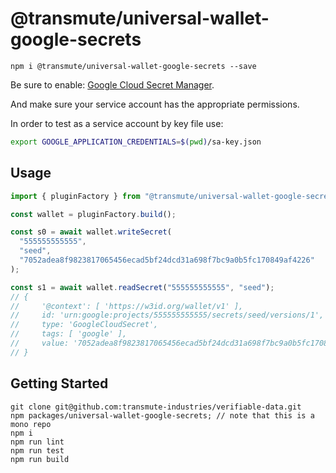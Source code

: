 # @transmute/universal-wallet-google-secrets

```
npm i @transmute/universal-wallet-google-secrets --save
```

Be sure to enable: [Google Cloud Secret Manager](https://cloud.google.com/secret-manager).

And make sure your service account has the appropriate permissions.

In order to test as a service account by key file use:

```sh
export GOOGLE_APPLICATION_CREDENTIALS=$(pwd)/sa-key.json
```

## Usage

```ts
import { pluginFactory } from "@transmute/universal-wallet-google-secrets";

const wallet = pluginFactory.build();

const s0 = await wallet.writeSecret(
  "555555555555",
  "seed",
  "7052adea8f9823817065456ecad5bf24dcd31a698f7bc9a0b5fc170849af4226"
);

const s1 = await wallet.readSecret("555555555555", "seed");
// {
//     '@context': [ 'https://w3id.org/wallet/v1' ],
//     id: 'urn:google:projects/555555555555/secrets/seed/versions/1',
//     type: 'GoogleCloudSecret',
//     tags: [ 'google' ],
//     value: '7052adea8f9823817065456ecad5bf24dcd31a698f7bc9a0b5fc170849af4226'
// }
```

## Getting Started

```
git clone git@github.com:transmute-industries/verifiable-data.git
npm packages/universal-wallet-google-secrets; // note that this is a mono repo
npm i
npm run lint
npm run test
npm run build
```
